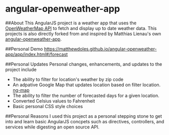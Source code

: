 ﻿# angular-openweather-app

##About
This AngularJS project is a weather app that uses the [OpenWeatherMap API](http://openweathermap.org/API/) to fetch and display up to date weather data. 
This projects is also directly forked from and inspired by Matthias Lienau's own [angular-openweather-app](http://openweathermap.org/API/).

##Personal Demo
https://matthewdoles.github.io/angular-openweather-app/app/index.html#/forecast

##Personal Updates
Personal changes, enhancements, and updates to the project include
* The ability to filter for location's weather by zip code
* An adpative Google Map that updates location based on filter location. [ng-map](https://ngmap.github.io/)
* The ability to filter the number of forecasted days for a given location. 
* Converted Celsius values to Fahrenheit
* Basic personal CSS style choices

##Personal Reasons
I used this project as a personal stepping stone to get into and learn basic AngularJS concpets such as directives, controllers, and services while digesting an open source API.